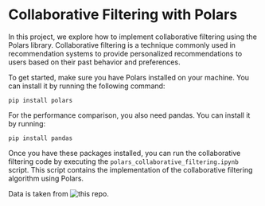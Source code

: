 # Collaborative Filtering with Polars

In this project, we explore how to implement collaborative filtering using the Polars library. Collaborative filtering is a technique commonly used in recommendation systems to provide personalized recommendations to users based on their past behavior and preferences.

To get started, make sure you have Polars installed on your machine. You can install it by running the following command:

```
pip install polars
```

For the performance comparison, you also need pandas. You can install it by running:

```
pip install pandas
```

Once you have these packages installed, you can run the collaborative filtering code by executing the `polars_collaborative_filtering.ipynb` script. This script contains the implementation of the collaborative filtering algorithm using Polars.

Data is taken from ![this repo](https://github.com/zygmuntz/goodbooks-10k).

